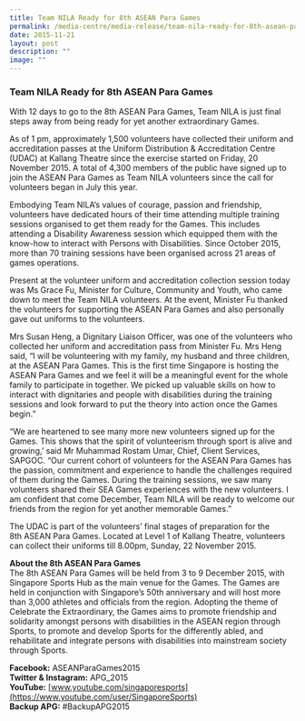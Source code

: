 ```yaml
---
title: Team NILA Ready for 8th ASEAN Para Games
permalink: /media-centre/media-release/team-nila-ready-for-8th-asean-para-games/
date: 2015-11-21
layout: post
description: ""
image: ""
---
```

### **Team NILA Ready for 8th ASEAN Para Games**
With 12 days to go to the 8th ASEAN Para Games, Team NILA is just final steps away from being ready for yet another extraordinary Games.

As of 1 pm, approximately 1,500 volunteers have collected their uniform and accreditation passes at the Uniform Distribution & Accreditation Centre (UDAC) at Kallang Theatre since the exercise started on Friday, 20 November 2015. A total of 4,300 members of the public have signed up to join the ASEAN Para Games as Team NILA volunteers since the call for volunteers began in July this year.

Embodying Team NILA’s values of courage, passion and friendship, volunteers have dedicated hours of their time attending multiple training sessions organised to get them ready for the Games. This includes attending a Disability Awareness session which equipped them with the know-how to interact with Persons with Disabilities. Since October 2015, more than 70 training sessions have been organised across 21 areas of games operations.

Present at the volunteer uniform and accreditation collection session today was Ms Grace Fu, Minister for Culture, Community and Youth, who came down to meet the Team NILA volunteers. At the event, Minister Fu thanked the volunteers for supporting the ASEAN Para Games and also personally gave out uniforms to the volunteers.

Mrs Susan Heng, a Dignitary Liaison Officer, was one of the volunteers who collected her uniform and accreditation pass from Minister Fu. Mrs Heng said, “I will be volunteering with my family, my husband and three children, at the ASEAN Para Games. This is the first time Singapore is hosting the ASEAN Para Games and we feel it will be a meaningful event for the whole family to participate in together. We picked up valuable skills on how to interact with dignitaries and people with disabilities during the training sessions and look forward to put the theory into action once the Games begin.”

“We are heartened to see many more new volunteers signed up for the Games. This shows that the spirit of volunteerism through sport is alive and growing,’ said Mr Muhammad Rostam Umar, Chief, Client Services, SAPGOC. “Our current cohort of volunteers for the ASEAN Para Games has the passion, commitment and experience to handle the challenges required of them during the Games. During the training sessions, we saw many volunteers shared their SEA Games experiences with the new volunteers. I am confident that come December, Team NILA will be ready to welcome our friends from the region for yet another memorable Games.”

The UDAC is part of the volunteers’ final stages of preparation for the 8th ASEAN Para Games. Located at Level 1 of Kallang Theatre, volunteers can collect their uniforms till 8.00pm, Sunday, 22 November 2015.

**About the 8th ASEAN Para Games**  
The 8th ASEAN Para Games will be held from 3 to 9 December 2015, with Singapore Sports Hub as the main venue for the Games. The Games are held in conjunction with Singapore’s 50th anniversary and will host more than 3,000 athletes and officials from the region. Adopting the theme of Celebrate the Extraordinary, the Games aims to promote friendship and solidarity amongst persons with disabilities in the ASEAN region through Sports, to promote and develop Sports for the differently abled, and rehabilitate and integrate persons with disabilities into mainstream society through Sports.

**Facebook:** ASEANParaGames2015  
**Twitter & Instagram:** APG\_2015  
**YouTube:** [www.youtube.com/singaporesports](https://www.youtube.com/user/SingaporeSports)  
**Backup APG:** #BackupAPG2015